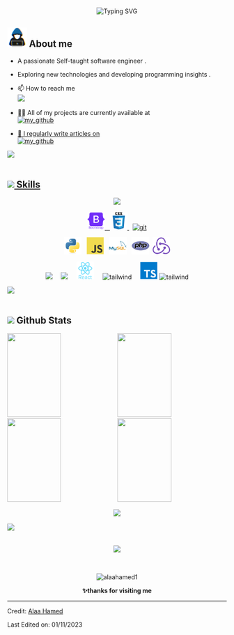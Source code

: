 <br>
<p align="center">
<img src="https://readme-typing-svg.herokuapp.com?font=Chakra+Petch&weight=500&size=22&pause=1000&color=268bd2&center=true&vCenter=true&random=false&width=435&lines=Hey%2C+It's+ALAA+HAMED;%E3%80%8C+Web+Application+Developer++%E3%80%8D" alt="Typing SVG" />
</p>
	
## <picture><img src = "https://github.com/0xAbdulKhalid/0xAbdulKhalid/raw/main/assets/mdImages/about_me.gif" width = 45px></picture> **About me**

- A passionate Self-taught software engineer .
-   Exploring new technologies and developing programming insights .
- 📫 How to reach me <br> <a href="mailto:alaa.elzeftawy@gmail.com"><img src="https://www.vectorlogo.zone/logos/google_plus/google_plus-ar21.svg" height="35"></a>

- 👨‍💻 All of my projects are currently available at <br><a href="https://github.com/alaahamed1"><img src="https://www.vectorlogo.zone/logos/github/github-ar21.svg" alt="my_github"/>
- 📝 I regularly write articles on <br><a href="https://www.linkedin.com/in/alaa-hamed-92a6b9233"><img src="https://www.vectorlogo.zone/logos/linkedin/linkedin-ar21.svg" alt="my_github"/>


<img src="https://user-images.githubusercontent.com/73097560/115834477-dbab4500-a447-11eb-908a-139a6edaec5c.gif"><br><br>

## <picture> <img src="https://media2.giphy.com/media/QssGEmpkyEOhBCb7e1/giphy.gif?cid=ecf05e47a0n3gi1bfqntqmob8g9aid1oyj2wr3ds3mg700bl&rid=giphy.gif" width ="25"></picture> **Skills**



<p  align="center">


  </p>
  
<p  align="center">
<img src="https://camo.githubusercontent.com/c8d13e1c596a6726b1da8475a9299fac133f95ef009083b48be01f975a44987e/68747470733a2f2f696d672e736869656c64732e696f2f62616467652f2d48544d4c2d3035313232413f7374796c653d666c6174266c6f676f3d48544d4c35" height="25"/>
  </p>
  

  <p  align="center">
<img src="https://raw.githubusercontent.com/devicons/devicon/master/icons/bootstrap/bootstrap-plain-wordmark.svg" alt="bootstrap" width="40" height="40"/>
  &nbsp;
<a href="https://www.w3schools.com/css/" target="_blank" rel="noreferrer"> <img src="https://raw.githubusercontent.com/devicons/devicon/master/icons/css3/css3-original-wordmark.svg" alt="css3" width="40" height="40"/> </a>
  &nbsp;
<a href="https://git-scm.com/" target="_blank" rel="noreferrer"> <img src="https://www.vectorlogo.zone/logos/git-scm/git-scm-icon.svg" alt="git" width="40" height="40"/> </a>  
 </p>


<p align="center">

 <img src="https://raw.githubusercontent.com/devicons/devicon/master/icons/python/python-original.svg" alt="python" width="40" height="40"/>
  &nbsp;
<img src="https://raw.githubusercontent.com/devicons/devicon/master/icons/javascript/javascript-original.svg" alt="javascript" width="40" height="40"/>
&nbsp;
 <img src="https://raw.githubusercontent.com/devicons/devicon/master/icons/mysql/mysql-original-wordmark.svg" alt="mysql" width="40" height="40"/> 
&nbsp;
<img src="https://raw.githubusercontent.com/devicons/devicon/master/icons/php/php-original.svg" alt="php" width="40" height="40"/>
&nbsp;<img src="https://raw.githubusercontent.com/devicons/devicon/master/icons/redux/redux-original.svg" alt="redux" width="40" height="40"/>
</p>



<p align="center">
  <img src="https://www.vectorlogo.zone/logos/github/github-tile.svg" height="35">
&nbsp;
&nbsp;
  <img src="https://www.vectorlogo.zone/logos/laravel/laravel-icon.svg" height="35">
&nbsp;
&nbsp;
<img src="https://raw.githubusercontent.com/devicons/devicon/master/icons/react/react-original-wordmark.svg" alt="react" width="40" height="40"/>
&nbsp;
&nbsp;
<img src="https://www.vectorlogo.zone/logos/tailwindcss/tailwindcss-icon.svg" alt="tailwind" width="40" height="40"/>
&nbsp;
&nbsp;
<img src="https://raw.githubusercontent.com/devicons/devicon/master/icons/typescript/typescript-original.svg" alt="typescript" width="40" height="40"/> 
<img src="https://www.vectorlogo.zone/util/preview?image=/logos/ubuntu/ubuntu-icon.svg" alt="tailwind" width="40" height="40"/>
</p>


<img src="https://user-images.githubusercontent.com/73097560/115834477-dbab4500-a447-11eb-908a-139a6edaec5c.gif"><br><br>


## <picture><img src="https://media.giphy.com/media/iY8CRBdQXODJSCERIr/giphy.gif" width="35"></picture> **Github Stats**

<div align="center>
<a> 
    <a href="https://github.com/alaahamed1"><img src="https://github-readme-streak-stats.herokuapp.com?user=alaahamed1&theme=solarized-light&border_radius=10)](https://git.io/streak-stats" height="192px" width="49.5%"/></a>
  <a href="https://github.com/alaahamed1"><img src="http://github-profile-summary-cards.vercel.app/api/cards/productive-time?username=alaahamed1&theme=flag_india&utcOffset=8" height="192px" width="49.5%"/></a>
</a>


<!-- ------------------------------------------- -->
<a> 
    <a href="https://github.com/alaahamed1"><img src="http://github-profile-summary-cards.vercel.app/api/cards/stats?username=alaahamed1&theme=flag_india" height="192px" width="49.5%"/></a>
  <a href="https://github.com/alaahamed1"><img src="http://github-profile-summary-cards.vercel.app/api/cards/repos-per-language?username=alaahamed1&theme=flag_india" height="192px" width="49.5%"/></a>

  <p align="center">
<img src="http://github-profile-summary-cards.vercel.app/api/cards/profile-details?username=alaahamed1&theme=flag_india"/>
</p>
</a>

</div>

<img src="https://user-images.githubusercontent.com/73097560/115834477-dbab4500-a447-11eb-908a-139a6edaec5c.gif">
<br>
<br>

<p align="center">
  <a href="https://skillicons.dev">
    <img src="https://github-profile-trophy.vercel.app/?username=alaahamed1" />
  </a>
</p>
<br>
<!--profile visit count-->
<div align="center" >
  
<p> <img src="https://komarev.com/ghpvc/?username=alaahamed1&label=views&color=e7d2cc&style=flat" alt="alaahamed1" /> </p>
 <b>✨thanks for visiting me</b>
</div>

---

Credit: [Alaa Hamed](https://github.com/alaahamed1)

Last Edited on: 01/11/2023

